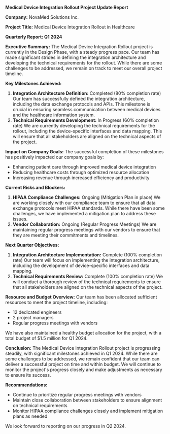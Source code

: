 **Medical Device Integration Rollout Project Update Report**

**Company:** NovaMed Solutions Inc.

**Project Title:** Medical Device Integration Rollout in Healthcare

**Quarterly Report: Q1 2024**

**Executive Summary:**
The Medical Device Integration Rollout project is currently in the Design Phase, with a steady progress pace. Our team has made significant strides in defining the integration architecture and developing the technical requirements for the rollout. While there are some challenges to be addressed, we remain on track to meet our overall project timeline.

**Key Milestones Achieved:**

1. **Integration Architecture Definition:** Completed (80% completion rate)
Our team has successfully defined the integration architecture, including the data exchange protocols and APIs. This milestone is crucial in ensuring seamless communication between medical devices and the healthcare information system.
2. **Technical Requirements Development:** In Progress (60% completion rate)
We are currently developing the technical requirements for the rollout, including the device-specific interfaces and data mapping. This will ensure that all stakeholders are aligned on the technical aspects of the project.

**Impact on Company Goals:**
The successful completion of these milestones has positively impacted our company goals by:

* Enhancing patient care through improved medical device integration
* Reducing healthcare costs through optimized resource allocation
* Increasing revenue through increased efficiency and productivity

**Current Risks and Blockers:**

1. **HIPAA Compliance Challenges:** Ongoing (Mitigation Plan in place)
We are working closely with our compliance team to ensure that all data exchange protocols meet HIPAA standards. While there have been some challenges, we have implemented a mitigation plan to address these issues.
2. **Vendor Collaboration:** Ongoing (Regular Progress Meetings)
We are maintaining regular progress meetings with our vendors to ensure that they are meeting their commitments and timelines.

**Next Quarter Objectives:**

1. **Integration Architecture Implementation:** Complete (100% completion rate)
Our team will focus on implementing the integration architecture, including the development of device-specific interfaces and data mapping.
2. **Technical Requirements Review:** Complete (100% completion rate)
We will conduct a thorough review of the technical requirements to ensure that all stakeholders are aligned on the technical aspects of the project.

**Resource and Budget Overview:**
Our team has been allocated sufficient resources to meet the project timeline, including:

* 12 dedicated engineers
* 2 project managers
* Regular progress meetings with vendors

We have also maintained a healthy budget allocation for the project, with a total budget of $1.5 million for Q1 2024.

**Conclusion:**
The Medical Device Integration Rollout project is progressing steadily, with significant milestones achieved in Q1 2024. While there are some challenges to be addressed, we remain confident that our team can deliver a successful project on time and within budget. We will continue to monitor the project's progress closely and make adjustments as necessary to ensure its success.

**Recommendations:**

* Continue to prioritize regular progress meetings with vendors
* Maintain close collaboration between stakeholders to ensure alignment on technical requirements
* Monitor HIPAA compliance challenges closely and implement mitigation plans as needed

We look forward to reporting on our progress in Q2 2024.